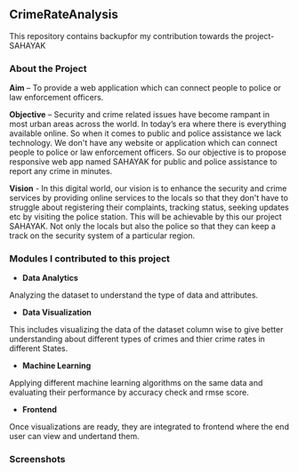 ## **CrimeRateAnalysis**

This repository contains backupfor my contribution towards the project-SAHAYAK


### **About the Project**

**Aim** – To provide a web application which can connect people to police or law enforcement officers. 

**Objective** – Security and crime related issues have become rampant in most urban areas across the world. In today’s era where there is everything available online. So when it comes to public and police assistance we lack technology. We don't have any website or application which can connect people to police or law enforcement officers. So our objective is to propose responsive web app named SAHAYAK for public and police assistance to report any crime in minutes. 

**Vision** - In this digital world, our vision is to enhance the security and crime services by providing online services to the locals so that they don't have to struggle about registering their complaints, tracking status, seeking updates etc by visiting the police station. This will be achievable by this our project SAHAYAK. 
Not only the locals but also the police so that they can keep a track on the security system of a particular region.

### **Modules I contributed to this project**

- **Data Analytics**

Analyzing the dataset to understand the type of data and attributes.

- **Data Visualization**

This includes visualizing the data of the dataset column wise to give better understanding about different types of crimes and thier crime rates in different States.

- **Machine Learning**

Applying different machine learning algorithms on the same data and evaluating their performance by accuracy check and rmse score.

- **Frontend**

Once visualizations are ready, they are integrated to frontend where the end user can view and undertand them.

### **Screenshots**


